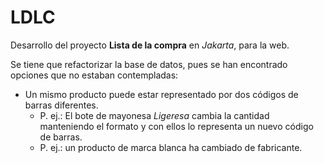 # LDLC

Desarrollo del proyecto **Lista de la compra** en *Jakarta*, para la web.

Se tiene que refactorizar la base de datos, pues se han encontrado opciones que no estaban contempladas:

- Un mismo producto puede estar representado por dos códigos de barras diferentes.
  - P. ej.: El bote de mayonesa *Ligeresa* cambia la cantidad manteniendo el formato y con ellos lo representa un nuevo código de barras.
  - P. ej.: un producto de marca blanca ha cambiado de fabricante.
